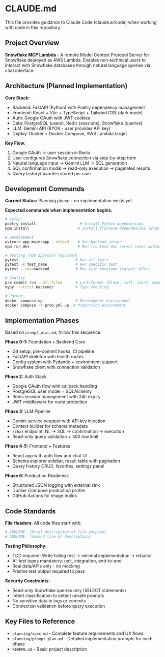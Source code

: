 # CLAUDE.md

This file provides guidance to Claude Code (claude.ai/code) when working with code in this repository.

## Project Overview

**Snowflake MCP Lambda** - A remote Model Context Protocol Server for Snowflake deployed as AWS Lambda. Enables non-technical users to interact with Snowflake databases through natural language queries via chat interface.

## Architecture (Planned Implementation)

**Core Stack:**
- Backend: FastAPI (Python) with Poetry dependency management
- Frontend: React + Vite + TypeScript + Tailwind CSS (dark mode)
- Auth: Google OAuth with JWT cookies
- Data: PostgreSQL (users), Redis (sessions), Snowflake (queries)
- LLM: Gemini API (BYOK - user provides API key)
- Deploy: Docker + Docker Compose, AWS Lambda target

**Key Flow:**
1. Google OAuth → user session in Redis
2. User configures Snowflake connection via step-by-step form
3. Natural language input → Gemini LLM → SQL generation
4. SQL confirmation modal → read-only execution → paginated results
5. Query history/favorites stored per user

## Development Commands

**Current Status:** Planning phase - no implementation exists yet.

**Expected commands when implementation begins:**
```bash
# Setup
poetry install                    # Install Python dependencies
npm install                      # Install frontend dependencies (when added)

# Development
uvicorn app.main:app --reload    # Run backend server
npm run dev                      # Run frontend dev server (when added)

# Testing (TDD approach required)
pytest                          # Run all tests
pytest -k test_name             # Run specific test
pytest --cov=backend            # Run with coverage (target: 85%+)

# Quality
pre-commit run --all-files      # Lint/format (black, ruff, isort, mypy)
mypy --strict backend/          # Type checking

# Docker
docker compose up               # Development environment
docker compose -f prod.yml up  # Production environment
```

## Implementation Phases

Based on `prompt_plan.md`, follow this sequence:

**Phase 0-1:** Foundation + Backend Core
- Git setup, pre-commit hooks, CI pipeline
- FastAPI skeleton with health routes
- Config system with Pydantic + environment support
- Snowflake client with connection validation

**Phase 2:** Auth Stack
- Google OAuth flow with callback handling
- PostgreSQL user model + SQLAlchemy
- Redis session management with 24h expiry
- JWT middleware for route protection

**Phase 3:** LLM Pipeline
- Gemini service wrapper with API key injection
- Context builder for schema metadata
- `/chat` endpoint: NL → SQL → confirmation → execution
- Read-only query validation + 500 row limit

**Phase 4-5:** Frontend + Features
- React app with auth flow and chat UI
- Schema explorer sidebar, result table with pagination
- Query history CRUD, favorites, settings panel

**Phase 6:** Production Readiness
- Structured JSON logging with external sink
- Docker Compose production profile
- GitHub Actions for image builds

## Code Standards

**File Headers:** All code files start with:
```python
# ABOUTME: [Brief description of file purpose]
# ABOUTME: [Second line of description]
```

**Testing Philosophy:**
- TDD required: Write failing test → minimal implementation → refactor
- All test types mandatory: unit, integration, end-to-end
- Real data/APIs only - no mocking
- Pristine test output required to pass

**Security Constraints:**
- Read-only Snowflake queries only (SELECT statements)
- Intent classification to detect unsafe prompts
- No sensitive data in logs or commits
- Connection validation before query execution

## Key Files to Reference

- `planning/spec.md` - Complete feature requirements and UX flows
- `planning/prompt_plan.md` - Detailed implementation prompts for each phase
- `README.md` - Basic project description
